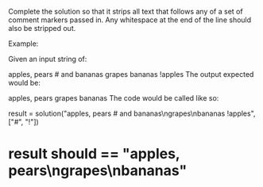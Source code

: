 Complete the solution so that it strips all text that follows any of a set of comment markers passed in. Any whitespace at the end of the line should also be stripped out.

Example:

Given an input string of:

apples, pears # and bananas
grapes
bananas !apples
The output expected would be:

apples, pears
grapes
bananas
The code would be called like so:

result = solution("apples, pears # and bananas\ngrapes\nbananas !apples", ["#", "!"])
# result should == "apples, pears\ngrapes\nbananas"